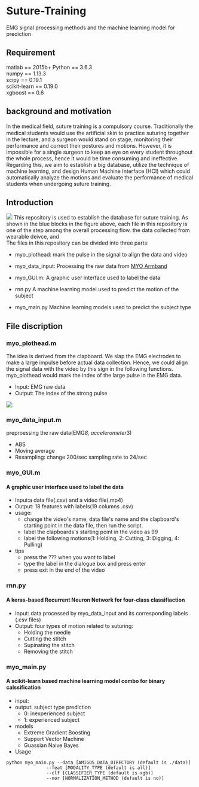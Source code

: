 # Suture-Training
EMG signal processing methods and the machine learning model for prediction
## Requirement
matlab == 2015b+
Python == 3.6.3  
numpy == 1.13.3  
scipy == 0.19.1  
scikit-learn == 0.19.0  
xgboost == 0.6  
## background and motivation
In the medical ﬁeld, suture training is a compulsory course. Traditionally the medical students would use the artificial skin to practice suturing together in the lecture, and a surgeon would stand on stage, monitoring their performance and correct their postures and motions. However, it is impossible for a single surgeon to keep an eye on every student throughout the whole process, hence it would be time consuming and ineffective. Regarding this, we aim to establish a big database, utilize the technique of machine learning, and design Human Machine Interface (HCI) which could automatically analyze the motions and evaluate the performance of medical students when undergoing suture training. 
## Introduction
 ![](https://i.imgur.com/2NP8dGP.jpg)
This repository is used to establish the database for suture training. As shown in the blue blocks in the figure above, each file in this repository is one of the step among the overall processing flow. the data collected from wearable deivce, and  
The files in this repository can be divided into three parts:
-    myo_plothead:
mark the pulse in the signal to align the data and video


-    myo_data_input:
Processing the raw data from [MYO Armband](https://)

-    myo_GUI.m:
A graphic user interface used to label the data
-    rnn.py
A machine learning model used to predict the motion of the subject
-    myo_main.py
Machine learning models used to predict the subject type
## File discription
### myo_plothead.m
The idea is derived from the clapboard. We slap the EMG electrodes to make a large impulse before actual data collection. Hence, we could align the signal data with the video by this sign in the following functions. myo_plothead would mark the index of the large pulse in the EMG data.

- Input: EMG raw data
- Output: The index of the strong pulse

![](https://i.imgur.com/KeI3FDK.jpg)
### myo_data_input.m

preproessing the raw data(EMG*8, accelerometer*3)

-    ABS
-    Moving average
-    Resampling: change 200/sec sampling rate to 24/sec 

### myo_GUI.m
#### A graphic user interface used to label the data
-    Input:a data file(.csv) and a video file(.mp4)
-    Output: 18 features with labels(19 columns .csv)
- usage: 
    - change the video's name, data file's name and  the clapboard's starting point in the data file, then run the script.
    - label the clapboards's starting point in the video as 99
    - label the following motions(1: Holding, 2: Cutting, 3: Digging, 4: Pulling) 
- tips
    - press the ??? when you want to label
    -  type the label in the dialogue box and press enter
    - press exit in the end of the video  

### rnn.py
#### A keras-based Recurrent Neuron Network for four-class classifiaction
-    Input: data processed by myo_data_input and its corresponding labels (.csv files)
-    Output: four types of motion related to suturing: 
        -    Holding the needle
        -    Cutting the stitch
        -    Supinating the stitch
        -    Removing the stitch 
### myo_main.py
#### A scikit-learn based machine learning model combo for binary calssification
- input:
- output: subject type prediction 
    - 0: inexperienced subject
    - 1: experienced subject
- models 
    - Extreme Gradient Boosting
    - Support Vector Machine
    - Guassian Naive Bayes  
-  Usage
```
python myo_main.py --data [AMIGOS_DATA_DIRECTORY (default is ./data)]
               --feat [MODALITY_TYPE (default is all)]
               --clf [CLASSIFIER_TYPE (default is xgb)]
               --nor [NORMALIZATION_METHOD (default is no)]
```
